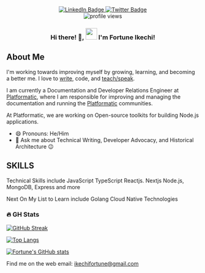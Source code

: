 <div align="center" id="badges">
  <a href="https://www.linkedin.com/in/fortune-ikechi">
    <img src="https://img.shields.io/badge/LinkedIn-blue?style=for-the-badge&logo=linkedin&logoColor=white" alt="LinkedIn Badge"/>
  </a>
  <a href="https://twitter.com/Codedog_">
    <img src="https://img.shields.io/badge/Twitter-blue?style=for-the-badge&logo=twitter&logoColor=white" alt="Twitter Badge"/>
  </a>
</div>

<div align="center">
    <img src="https://komarev.com/ghpvc/?username=iamfortune&style=flat-square&color=blue" alt="profile views"/>
</div>

<h3 align="center"> Hi there! 👋, <img src="https://media.giphy.com/media/hvRJCLFzcasrR4ia7z/giphy.gif" width="30px"/>  I'm Fortune Ikechi! </h3>

## About Me 

I'm working towards improving myself by growing, learning, and becoming a better me. I love to [write](https://www.fortuneikechi.com/blog), code, and [teach/speak](https://www.fortuneikechi.com/talk).


I am currently a Documentation and Developer Relations Engineer at [Platformatic](https://platformatic.dev/), where I am responsible for improving and managing the documentation and running the [Platformatic](https://platformatic.dev) communities. 


At Platformatic, we are working on Open-source toolkits for building Node.js applications.

- 😄 Pronouns: He/Him
- 💬 Ask me about Technical Writing, Developer Advocacy, and Historical Architecture 😉

## SKILLS

Technical Skills include
JavaScript
TypeScript
Reactjs. Nextjs
Node.js, MongoDB, Express and more

Next On My List to Learn include
Golang
Cloud Native Technologies 

### :fire: GH Stats
[![GitHub Streak](http://github-readme-streak-stats.herokuapp.com?user=iamfortune&theme=dark&background=000000)](https://git.io/streak-stats)

[![Top Langs](https://github-readme-stats.vercel.app/api/top-langs/?username=iamfortune&layout=compact&theme=vision-friendly-dark)](https://github.com/anuraghazra/github-readme-stats)


[![Fortune's GitHub stats](https://github-readme-stats.vercel.app/api?username=iamfortune&count_private=true&show_icons=true&theme=radical&hide_border=true)](#!)

Find me on the web
email: ikechifortune@gmail.com
